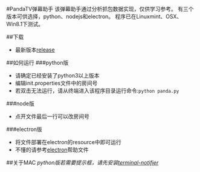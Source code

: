 #PandaTV弹幕助手
该弹幕助手通过分析抓包数据实现，仅供学习参考。
有三个版本可供选择，python、nodejs和electron。
程序已在Linuxmint、OSX、Win8.1下测试。

##下载
- 最新版本[release](https://github.com/zephyrzoom/pandatv/releases)

##如何运行
###python版
- 请确定已经安装了python3以上版本
- 编辑init.properties文件中的房间号
- 若双击无法运行，请从终端进入该程序目录运行命令:`python panda.py`

###node版
- 点开文件最后一行可以改房间号

###electron版
- 将文件部署在electron的resource中即可运行
- 不懂的请参考[electron](https://github.com/electron/electron)帮助文件

##关于MAC
*python版若需要提示框，请先安装[terminal-notifier](https://github.com/julienXX/terminal-notifier)*
